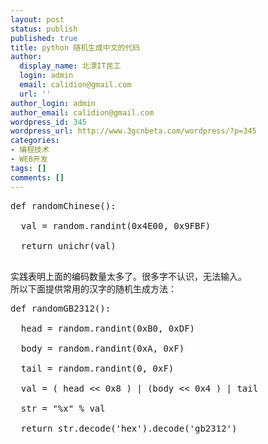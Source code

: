 ```yaml
---
layout: post
status: publish
published: true
title: python 随机生成中文的代码
author:
  display_name: 北漂IT民工
  login: admin
  email: calidion@gmail.com
  url: ''
author_login: admin
author_email: calidion@gmail.com
wordpress_id: 345
wordpress_url: http://www.3gcnbeta.com/wordpress/?p=345
categories:
- 编程技术
- WEB开发
tags: []
comments: []
---
```

<pre name="code" class="py">
def randomChinese():<br />
  val = random.randint(0x4E00, 0x9FBF)<br />
  return unichr(val)<br />
</pre></p>
<p>实践表明上面的编码数量太多了。很多字不认识，无法输入。<br />
所以下面提供常用的汉字的随机生成方法：</p>
<pre name="code" class="py">
def randomGB2312():<br />
  head = random.randint(0xB0, 0xDF)<br />
  body = random.randint(0xA, 0xF)<br />
  tail = random.randint(0, 0xF)<br />
  val = ( head << 0x8 ) | (body << 0x4 ) | tail<br />
  str = "%x" % val<br />
  return str.decode('hex').decode('gb2312')<br />
</pre></p>
